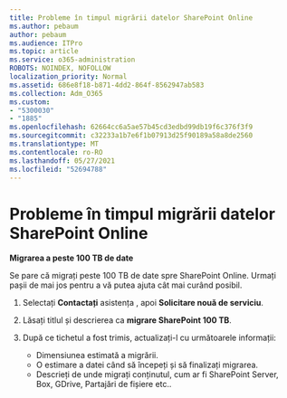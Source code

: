```yaml
---
title: Probleme în timpul migrării datelor SharePoint Online
ms.author: pebaum
author: pebaum
ms.audience: ITPro
ms.topic: article
ms.service: o365-administration
ROBOTS: NOINDEX, NOFOLLOW
localization_priority: Normal
ms.assetid: 686e8f18-b871-4dd2-864f-8562947ab583
ms.collection: Adm_O365
ms.custom:
- "5300030"
- "1885"
ms.openlocfilehash: 62664cc6a5ae57b45cd3edbd99db19f6c376f3f9
ms.sourcegitcommit: c32233a1b7e6f1b07913d25f90189a58a8de2560
ms.translationtype: MT
ms.contentlocale: ro-RO
ms.lasthandoff: 05/27/2021
ms.locfileid: "52694788"
---
```

# <a name="issues-while-migrating-data-to-sharepoint-online"></a>Probleme în timpul migrării datelor SharePoint Online

**Migrarea a peste 100 TB de date**

Se pare că migrați peste 100 TB de date spre SharePoint Online. Urmați pașii de mai jos pentru a vă putea ajuta cât mai curând posibil. 

1. Selectați **Contactați** asistența , apoi **Solicitare nouă de serviciu**. 
2. Lăsați titlul și descrierea ca **migrare SharePoint 100 TB**.
3. După ce tichetul a fost trimis, actualizați-l cu următoarele informații: 

    - Dimensiunea estimată a migrării.
    - O estimare a datei când să începeți și să finalizați migrarea.
    - Descrieți de unde migrați conținutul, cum ar fi SharePoint Server, Box, GDrive, Partajări de fișiere etc..
